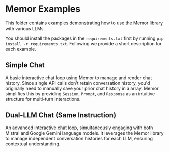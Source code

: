 # Memor Examples
This folder contains examples demonstrating how to use the Memor library with various LLMs.

You should install the packages in the `requirements.txt` first by running `pip install -r requirements.txt`.
Following we provide a short description for each example.

## Simple Chat
A basic interactive chat loop using Memor to manage and render chat history.
Since single API calls don’t retain conversation history, you'd originally need to manually save your prior chat history in a array.
Memor simplifies this by providing `Session`, `Prompt`, and `Response` as an intuitive structure for multi-turn interactions.

## Dual-LLM Chat (Same Instruction)
An advanced interactive chat loop, simultaneously engaging with both Mistral and Google Gemini language models.
It leverages the Memor library to manage independent conversation histories for each LLM, ensuring contextual understanding.
